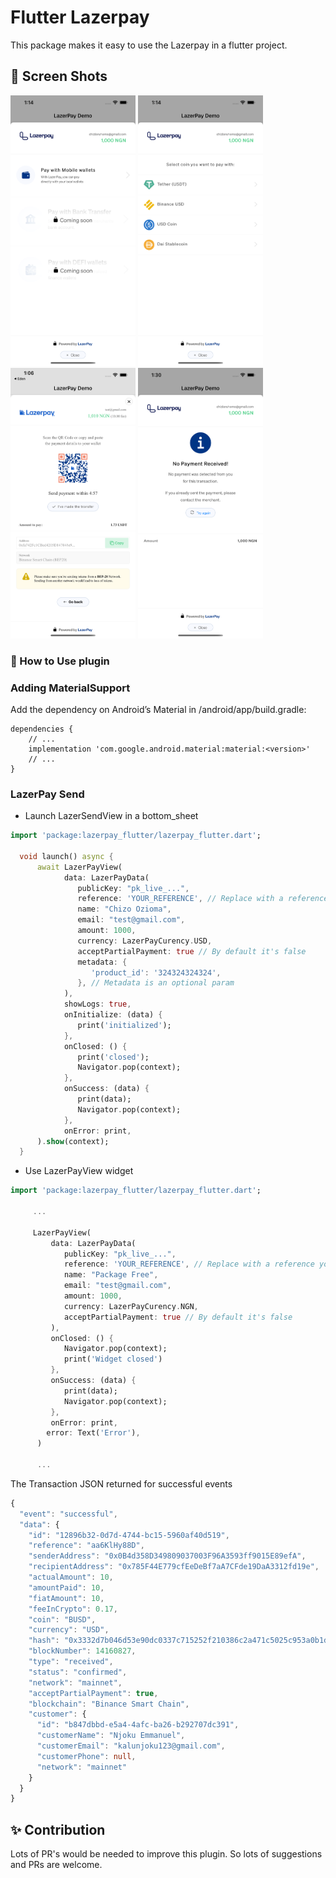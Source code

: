 # Flutter Lazerpay

This package makes it easy to use the Lazerpay in a flutter project.

## 📸 Screen Shots

<p float="left">
<img src="https://github.com/LazerPay-Finance/lazerpay_flutter/blob/main/1.png?raw=true" width="200">
<img src="https://github.com/LazerPay-Finance/lazerpay_flutter/blob/main/2.png?raw=true" width="200">
<img src="https://github.com/LazerPay-Finance/lazerpay_flutter/blob/main/3.png?raw=true" width="200">
<img src="https://github.com/LazerPay-Finance/lazerpay_flutter/blob/main/4.png?raw=true" width="200">
</p>

### 🚀 How to Use plugin

### Adding MaterialSupport

Add the dependency on Android’s Material in <my-app>/android/app/build.gradle:

```
dependencies {
    // ...
    implementation 'com.google.android.material:material:<version>'
    // ...
}
```

### LazerPay Send

- Launch LazerSendView in a bottom_sheet

```dart
import 'package:lazerpay_flutter/lazerpay_flutter.dart';

  void launch() async {
      await LazerPayView(
            data: LazerPayData(
               publicKey: "pk_live_...",
               reference: 'YOUR_REFERENCE', // Replace with a reference you generated
               name: "Chizo Ozioma",
               email: "test@gmail.com",
               amount: 1000,
               currency: LazerPayCurency.USD,
               acceptPartialPayment: true // By default it's false
               metadata: {
                  'product_id': '324324324324',
               }, // Metadata is an optional param
            ),
            showLogs: true,
            onInitialize: (data) {
               print('initialized');
            },
            onClosed: () {
               print('closed');
               Navigator.pop(context);
            },
            onSuccess: (data) {
               print(data);
               Navigator.pop(context);
            },
            onError: print,
      ).show(context);
  }
```

- Use LazerPayView widget

```dart
import 'package:lazerpay_flutter/lazerpay_flutter.dart';

     ...

     LazerPayView(
         data: LazerPayData(
            publicKey: "pk_live_...",
            reference: 'YOUR_REFERENCE', // Replace with a reference you generated
            name: "Package Free",
            email: "test@gmail.com",
            amount: 1000,
            currency: LazerPayCurency.NGN,
            acceptPartialPayment: true // By default it's false
         ),
         onClosed: () {
            Navigator.pop(context);
            print('Widget closed')
         },
         onSuccess: (data) {
            print(data);
            Navigator.pop(context);
         },
         onError: print,
        error: Text('Error'),
      )

      ...

```

The Transaction JSON returned for successful events

```ts
{
  "event": "successful",
  "data": {
    "id": "12896b32-0d7d-4744-bc15-5960af40d519",
    "reference": "aa6KlHy88D",
    "senderAddress": "0x0B4d358D349809037003F96A3593ff9015E89efA",
    "recipientAddress": "0x785F44E779cfEeDeBf7aA7CFde19DaA3312fd19e",
    "actualAmount": 10,
    "amountPaid": 10,
    "fiatAmount": 10,
    "feeInCrypto": 0.17,
    "coin": "BUSD",
    "currency": "USD",
    "hash": "0x3332d7b046d53e90dc0337c715252f210386c2a471c5025c953a0b1d9bc90593",
    "blockNumber": 14160827,
    "type": "received",
    "status": "confirmed",
    "network": "mainnet",
    "acceptPartialPayment": true,
    "blockchain": "Binance Smart Chain",
    "customer": {
      "id": "b847dbbd-e5a4-4afc-ba26-b292707dc391",
      "customerName": "Njoku Emmanuel",
      "customerEmail": "kalunjoku123@gmail.com",
      "customerPhone": null,
      "network": "mainnet"
    }
  }
}
```

## ✨ Contribution

Lots of PR's would be needed to improve this plugin. So lots of suggestions and PRs are welcome.
